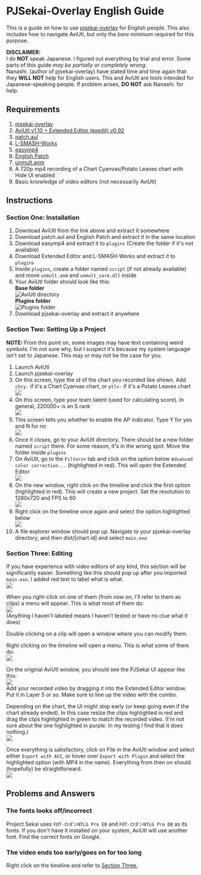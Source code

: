 # PJSekai-Overlay English Guide

This is a guide on how to use [pjsekai-overlay](https://github.com/sevenc-nanashi/pjsekai-overlay) for English people. This also includes how to navigate AviUtl, but only the *bare minimum* required for this purpose.

**DISCLAIMER:**\
I do **NOT** speak Japanese. I figured out everything by trial and error. Some parts of this guide *may be partially or completely wrong*.\
Nanashi. (author of pjsekai-overlay) have stated time and time again that they **WILL NOT** help for English users. This and AviUtl are tools intended for Japanese-speaking people. If problem arises, **DO NOT** ask Nanashi. for help.

## Requirements
1. [pjsekai-overlay](https://github.com/sevenc-nanashi/pjsekai-overlay)
2. [AviUtl v1.10 + Extended Editor (exedit) v0.92](http://spring-fragrance.mints.ne.jp/aviutl/)
3. [patch.aul](https://github.com/ePi5131/patch.aul/releases/tag/r42)
4. [L-SMASH-Works](https://github.com/Mr-Ojii/L-SMASH-Works-Auto-Builds/releases/download/build-2023-10-21-01-00-53/L-SMASH-Works_r1103_Mr-Ojii_Mr-Ojii_AviUtl.zip)
5. [easymp4](https://aoytsk.blog.jp/aviutl/easymp4.zip)
6. [English Patch](https://github.com/sykhro/aviutl-english-patch/releases/latest)
7. [unmult.anm](https://github.com/sevenc-nanashi/unmult.anm/releases/latest)
8. A 720p mp4 recording of a Chart Cyanvas/Potato Leaves chart with Hide UI enabled
9. Basic knowledge of video editors (not necessarily AviUtl)

## Instructions
### Section One: Installation
1. Download AviUtl from the link above and extract it somewhere
2. Download patch.aul and English Patch and extract it in the same location
3. Download easymp4 and extract it to `plugins` (Create the folder if it's not available)
4. Download Extended Editor and L-SMASH-Works and extract it to `plugins`
5. Inside `plugins`, create a folder named `script` (if not already available) and move `unmult.anm` and `unmult_core.dll` inside
6. Your AviUtl folder should look like this:\
  **Base folder**\
   ![AviUtl directory](images/aviutldirectory.png)\
   **Plugins folder**\
   ![Plugins folder](images/pluginsdirectory.png)
7. Download pjsekai-overlay and extract it anywhere
### Section Two: Setting Up a Project
**NOTE:** From this point on, some images may have text containing weird symbols. I'm not sure why, but I suspect it's because my system language isn't set to Japanese. This may or may not be the case for you.
1. Launch AviUtl
2. Launch pjsekai-overlay
3. On this screen, type the id of the chart you recorded like shown. Add `chcy-` if it's a Chart Cyanvas chart, or `ptlv-` if it's a Potato Leaves chart\
![](images/inputid.png)
4. On this screen, type your team talent (used for calculating score). In general, 220000+ is an S rank\
![](images/inputtalent.png)
5. This screen tells you whether to enable the AP indicator. Type Y for yes and N for no\
![](images/apindicator.png)
6. Once it closes, go to your AviUtl directory. There should be a new folder named `script` there. For some reason, it's in the wrong spot. Move the folder inside `plugins`
7. On AviUtl, go to the `Filters+` tab and click on the option below `Advanced color correction...` (highlighted in red). This will open the Extended Editor\
![](images/openexedit.png)
8. On the new window, right click on the timeline and click the first option (highlighted in red). This will create a new project. Set the resolution to 1280x720 and FPS to 60\
![](images/createnewproject.png)
9. Right click on the timeline once again and select the option highlighted below\
![](images/importexo.png)
10. A file explorer window should pop up. Navigate to your pjsekai-overlay directory, and then dist/[chart id] and select `main.exo`
### Section Three: Editing
If you have experience with video editors of any kind, this section will be significantly easier. Something like this should pop up after you imported `main.exo`. I added red text to label what is what.\
![](images/timelineguide.png)

When you right-click on one of them (from now on, I'll refer to them as clips) a menu will appear. This is what most of them do:\
![](images/rightclickguide.png)\
(Anything I haven't labeled means I haven't tested or have no clue what it does)

Double clicking on a clip will open a window where you can modify them.

Right clicking on the timeline will open a menu. This is what some of them do:\
![](images/timelinerightclick.png)

On the original AviUtl window, you should see the PJSekai UI appear like this:\
![](images/window.png)\
Add your recorded video by dragging it into the Extended Editor window. Put it in Layer 5 or so. Make sure to line up the video with the combo.

Depending on the chart, the UI might stop early (or keep going even if the chart already ended). In this case resize the clips highlighted in red and drag the clips highlighted in green to match the recorded video. (I'm not sure about the one highlighted in purple. In my testing I find that it does nothing.)\
![](images/clipdrag.png)

Once everything is satisfactory, click on File in the AviUtl window and select either `Export with AVI`, or hover over `Export with Plugin` and select the highlighted option (with MP4 in the name). Everything from then on should (hopefully) be straightforward.\
![](images/export.png)

## Problems and Answers
### The fonts looks off/incorrect
Project Sekai uses `FOT-ロダンNTLG Pro EB` and `FOT-ロダンNTLG Pro DB` as its fonts. If you don't have it installed on your system, AviUtl will use another font. Find the correct fonts on Google.
### The video ends too early/goes on for too long
Right click on the timeline and refer to [Section Three.](#section-three-editing)
